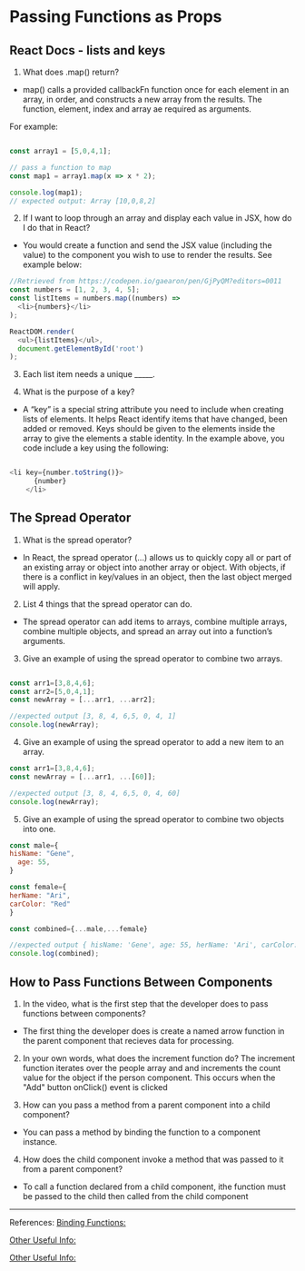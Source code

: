 # Passing Functions as Props

## React Docs - lists and keys
1. What does .map() return?
* map() calls a provided callbackFn function once for each element in an array, in order, and constructs a new array from the results. The function, element, index and array ae required as arguments.

For example:
```javascript

const array1 = [5,0,4,1];

// pass a function to map
const map1 = array1.map(x => x * 2);

console.log(map1);
// expected output: Array [10,0,8,2]

```

2. If I want to loop through an array and display each value in JSX, how do I do that in React?
* You would create a function and send the JSX value (including the value) to the component you wish to use to render the results. See example below:

```javascript
//Retrieved from https://codepen.io/gaearon/pen/GjPyQM?editors=0011
const numbers = [1, 2, 3, 4, 5];
const listItems = numbers.map((numbers) =>
  <li>{numbers}</li>
);

ReactDOM.render(
  <ul>{listItems}</ul>,
  document.getElementById('root')
);

```

3. Each list item needs a unique _____.

4. What is the purpose of a key?
* A “key” is a special string attribute you need to include when creating lists of elements.  It helps React identify items that have changed, been added or removed. Keys should be given to the elements inside the array to give the elements a stable identity. In the example above, you code include a key using the following:

```javascript

<li key={number.toString()}>
      {number}
    </li>
```

## The Spread Operator
1. What is the spread operator?
* In React, the spread operator (...) allows us to quickly copy all or part of an existing array or object into another array or object. With objects, if there is a conflict in key/values in an object, then the last object merged will apply.

2. List 4 things that the spread operator can do.
* The spread operator can add items to arrays, combine multiple arrays, combine multiple objects, and spread an array out into a function’s arguments.

3. Give an example of using the spread operator to combine two arrays.

```javascript

const arr1=[3,8,4,6];
const arr2=[5,0,4,1];
const newArray = [...arr1, ...arr2];

//expected output [3, 8, 4, 6,5, 0, 4, 1]
console.log(newArray);

```

4. Give an example of using the spread operator to add a new item to an array.

``` javascript
const arr1=[3,8,4,6];
const newArray = [...arr1, ...[60]];

//expected output [3, 8, 4, 6,5, 0, 4, 60]
console.log(newArray);
```


5. Give an example of using the spread operator to combine two objects into one.

``` javascript
const male={
hisName: "Gene",
  age: 55,
}

const female={
herName: "Ari",
carColor: "Red"  
}

const combined={...male,...female}

//expected output { hisName: 'Gene', age: 55, herName: 'Ari', carColor: 'Red' }
console.log(combined);
```

## How to Pass Functions Between Components
1. In the video, what is the first step that the developer does to pass functions between components?

* The first thing the developer does is create a named arrow function in the parent component that recieves data for processing.

2. In your own words, what does the increment function do?
The increment function iterates over the people array and and increments the count value for the object if the person component. This occurs when the "Add" button onClick() event is clicked

3. How can you pass a method from a parent component into a child component?

* You can pass a method by binding the function to a component instance.

4. How does the child component invoke a method that was passed to it from a parent component?

* To call a function declared from a child component, ithe function must be passed to the child then called from the child component

--------------
References: [Binding Functions: ](https://reactjs.org/docs/faq-functions.html)

[Other Useful Info: ](https://stackoverflow.com/questions/37949981/call-child-method-from-parent)

[Other Useful Info: ](https://www.codingdeft.com/posts/react-calling-child-function-from-parent-component/)
